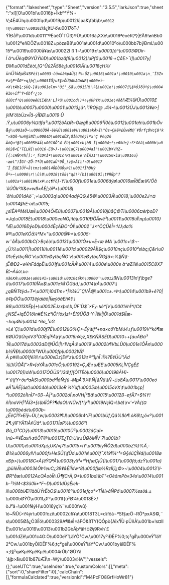 {"format":"lakesheet","type":"Sheet","version":"3.5.5","larkJson":true,"sheet":"xí[[O\u001bI\u0016þ+ÎkbºªÝ¾ ­V;4Ê4Úhµ\u000fqd\u0019p\u0012k|aa&\fáb\b`\u0012 !@\u0002!\u00102`\\á¿ìtU·ò\u0017öT·/ÝÌÐåÝ\u001d\u0011\"®ËùêÔ¹TÛß)®Ü\u0016â¡XXè\u0016ªëoèR¦º¦{£Â9!øñBb0\u0012ºeñÐÖZ\u0018Z±pòzøB8\u001a\u001d\u0010ºo\u000bb7bÿÐmL\u0015º\u0019\u0000å¥ás\u00022I ß 1¬\u0019±_\u0003[á^\u0003©Dìr­Í ã^uÜëq©9YÛÝlûD\u001bzäfßí\u0012}luPf0\u0016·+ÇåE>¯l]\u0017y|ÐM\u001dÈëò!,[G^Ûú2Â58è¿\u0016¦ÂI\u0018çH¼/ünÛ¾ðµÐ`45Pëï\u0003·ùü×üà®p4Ü$\f%-ÛZ\u0016\u001a!\u0010\u001a\n_¨Í3Z×¥a¾P*ÔØ³±q]þ{\u0005ÍÓ}u5§æÒÚQAhAGnNR\u000eï~<X\tÄb¾:$ÙQ-}ä\u001eln>'Ùi²_&ã\u0015R\\ª¾\u001e!\u0007i½§®ÕJõÙºý\u0004èì6÷if^Ý+Óbf²¿¦Gáú­Ócf³Q\u000eéÚiïÆhÁ'L]ºû\u001cd!)ª÷¡@ÜPÝX\u001e¦4öðñ`Æ¼@Ü\u0010£\u001b\u0007\u0000\u0001\u0013¿û^:°ïROÿ@ .4¼~\\\u0013ÜJ\u0013¥ø>|ÿIM´ô\bÙz«Îå-ýÏÐÐ\u0019·Û.Ý¸u\u0006y¾¤tIfa³\u0012ôÁ¤R~OægÍ\u0006³Ì0ô\u0012\u001a!n\u001bÖv&`ý\u001aÔ~\u0006ÛÒÃ·êè¾Ù\u001eVU\u001akÃ>Ì\"Ós¬Çkë©£Öwé¶@¯¥ÕrfçÒVcÇ8³k^»SQÀ·%u®@ïNÌ\u0004D\u001dÙZ¡ÒÌêJ®èý]ºx¨Ç Péq2ñÀóQu³@2\u0005¥4Á\u0010Ö^4 Éü\u001cÞ\bB Í\u0004±º;e6®U±}:S*Gêâ\u000b\u0002ë<Ê³TÈLÑÍ\u0016·Èü>)-\u001aÇ7\u0004a]³\u001b¥VRZ~[{:cHÑ©4h[]:²¸fcD©Ìª\u001c³R\u001e¯ÞÏÀJI°\u00150×ìa\u0016u}·æøl^)ÎGf·ZÕ-TªÙ\u001aÚ³9Ô_!z§×Áîì!·O\u0017´Í_ÈQE]ÚÝ«å\tmz\u0014ÖÐÒãÕyÞ1\u001fÌhDHý Ûº»~\u0000\r\\û)8\u0018\tö&\"q£!²(b1\u0010ï\t¥RÑp°?\u001aº\u0019N(x#\n¢¶Ýò`}-Y¦\u000f\u001e\u0006âÿø\u0016æÏåÉæ\\K/Öå´ûÚÔkºX&e×wß»ÁÈ[;ôîª+\u0018j ´ôh\u001dAö¨;÷\u0003q\u0004adýQG,ê5©\u0003Â\u0018,\u000e2J±¤\u0014§hE·úê\u0015;¿sïÈA®MéUæÌ\u0004ÖÆü\u0007\u0019Ã\u0010jùåÇ©Ti\u0006¤èrþoD?=Jq\u0018È\u0018\u000eoNÒ¡ïIá\u0010ÐÕÅwê³\u0011\u0016úÏ\nµ\u0010}²Æ\u0016ÐýoD\u0004ÈçÁÐO^ÒÍ\u0002¨J×^ÒÇÛêÎ=:VJ;da%¥®\u001eKÓå¼ªM×\"\u0000@Þ*\u0005-w¨åÂ\u000bC{>Bçèò!\u00131\u0001Ò±u=È<æ MA \u001c+\\$¬­¿Ù½\u0011|\u0011ü\u0011è\u001c\u00029ÀÎ!$ç\u0010nç\u0010²s\bç¡Ç&r\u001eÈytbçÑG'v\u001eØytbçÑG'v\u001eØytbçÑG§ä<:%§Ñ\t­¡Ë©D2¬w¥nFáápË\u001f\u001cÄÁ\u0014\u000e\u000e à^øZiîè\u0015C8X7B¦~Äúo`\bö-nà6XÁ\u001e\u0014ì»\u001d\u0010¢ák©\u0000¨\u0012`ßN\u0013Ix\f\bge?û\u0017\u0010ÎÁx$\u001e¾Ì´ÔGâd,\u0014\rÀ\u0007\\¿qBÑT¢ÿd=T*\u0011;ì0áTm÷*|¾¼Ù¯ÇVÅ@\u001c±.=Þ:\u0014\u001b9+ê?0|ö¢þÓÓ\u0013êýáiäö|ÍæýõâEñ¢(\\86\u0013XÊþ|+\u0002ËJzxþo\b,ÙF`Ù$¯×F`y-N`è*|V\u0001èhÏ^!/C¢¿NSÉ+ìqÉÒ1ö\n#É%z°lÕHòx]zI+É[9ÜÕB-Y-ÏëkÍjÕ\u001d$ÍÍæ-¬haµØû\u0014 ^6a_¹úG »Lé`Ç¦\u001d\u000f7É\u0012üG%Ç>·Éÿ\tif³+na×côYbMú4±f\u0019V*kð¶æ6ØÚÒ\tÚrpîV3³Ò0ÈqÍFÀ\rÿ\u0016n¥çz,X£KÑÄSÉD\u0010÷+[àuÄÐä³´Ñ\u0017ä\u0003dÐ@ÜÓl|\r1VqÅú\u0019\u0002ù¶VbLÙ0\u001e1ÔÅn\u000b½ÑÐ\u0000t²WÚ\u000fp\u0002¥Â?Á p#ê\u001fèîê\r\u000eDz]È#¹z\u0013±®³]¡hÏ`ìÏ¾?É¢ÛÙ'¦Ád´íü¦)íÚÒÂ\">R«[oYÂ\u001cÔ;\u00192»Ç¸Æ±uÆE\u0005Ki,ÌVÇgÉ£\u00170])oW\u0017ÖÔÜS°)3â\f][ÕîTÈô\u0006\u0019ßÃH)­ª¯ù\fY+õuªaÀS\u000bd²ÌáÑ:fù¬MþÃ'9¼\\Ñ|\\Ñü\\Ñ¬¤s8Ä\u0017\u000eóøÂ¹ùÂÉ|áø¦\u0004â\u0013oR ¾Yùf\u0005æ\u0015oVX\t\u001bçp|³\u0002óÍ\nÌ7+0ß¬À|³\u0002óÍ\noVH|³Bâ\u0015\u0012ß¬øfÄ7+$¾Y!ñÍ\noVH|³ÂÍ3+[s\bIÎÓF?¶daO\rNÙv/[*iy³\u0019NçîQ=\bð)\r«'+VÀ({¤\u000bède\u000b-¿ËèÇÏÝ»Eîÿ~ÙI¸I¸w¡\u0003I¶J\u0006t4^íF\u001bÙf¸Qã%ßò¶.òK6\t¿ô«º\u0012¶.ýîFYÃTíÀ¢Üâª.\u0017}Í*øP½\u0006\"!Øõ_O³CDÿ\u0013\u0015\u0010Ü²\u0002âÇaï±\nù~®¥Êaxñ·zõÔT@\u0017E¿TC:U\r±ÙØòMÏV`7\u001b?U\u0001¡é\u001dXµì¿UK/»j7!\u001b>iY\u0015iyÑÕ2d\u000bZ¾}%Ä¸­Ø¾\u0006yIV\u000f»HeSÛ{*\fÛo\u001e\u001f¯X¾¶¾^¹=G§éüÇÌ¥d(\u0018øxÐþ>)\u0018C«Á{êÝQºÂ\u0003ty¦ï³«º¹HfæÇ¡_Û{I\u0017\u000fõ;dzÝ\u001a}¸¡þüIèÅ\u0003èÔÞ1euC¿39¥&ÈîÏdw^8\u000fjæ½RzÍî,ï¿©>~\u0004\u0013´\\l­ØR°åæ\u0012AcOÁoòÏñ.Ü¶fCrÀ,_Q*\u001bdì\bT\"«OèãmPà«34s\u0014\u001b-²½M<$3û0ìí±*F~D\u001dÙýÊìek­il\u000blÆï1äâÙÝrËòO$\u0016º\u001efço²×TÎéí»âÑPò\u0007½ssð_á.±\u000bØÝÕ\u001f¿Þ°\u001f{ü²Ø¼\u0018Ë>/òJ²ä=\u001fêýH\u0016ýç½¨\u000fwû}îó~ÑÛ{>ì¾ýr\u000fòzì\u0002ùfí¥a\u0018T3L=d\fõâ¬ºSf§æÖ¬RÔ*pxAS©,¨s\u0005Øå¿Ó3ìÎö\u000329A¶&éÌ=ãFÓ&ßTY(QÓpò{Aîx¹ÏÙ·pÛñÀ\u001b±!s¤IlÈ\u001c\u0019\u0013\u001b2GòÄþªãH¤Ø¡9Rvh´£\u001dZê\u001c4G:Ò\u000eÝ¹LäYÒ²Cw.\u0017yºìÐËF%0;tç²giÌ\u000eÝ¹läY2³Cw.\u001byÒìÐËF%6;tç²géÍ\u000eÝ¹läY³Cw.\u001byêìÐËF%<;t§²qøKµëKµëKµë\u0004rÚb\"ØÚYâ´ájþ>å\u001bß7ùÆÏ\n=Wÿ\u0003«¦êV","vessels":{},"useUTC":true,"useIndex":true,"customColors":[],"meta":{"sort":0,"shareFilter":0},"calcChain":[],"formulaCalclated":true,"versionId":"M4PcFO8GrfHoWr81"}